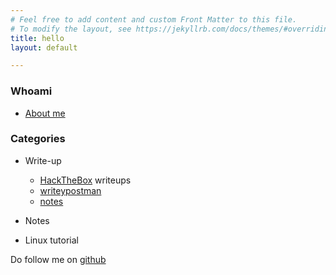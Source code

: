 ```yaml
---
# Feel free to add content and custom Front Matter to this file.
# To modify the layout, see https://jekyllrb.com/docs/themes/#overriding-theme-defaults
title: hello
layout: default

---
```

### Whoami
- [About me](/whoami)

### Categories
- Write-up
  - [HackTheBox](/HTB) writeups
  - [writeypostman](/htbPostman)
  - [notes](/notes)
  
- Notes

- Linux tutorial

Do follow me on [github](https://github.com/faisalfs10x)

